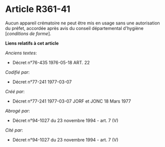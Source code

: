# Article R361-41

Aucun appareil crématoire ne peut être mis en usage sans une autorisation du préfet, accordée après avis du conseil
départemental d'hygiène [*conditions de forme*].

**Liens relatifs à cet article**

_Anciens textes_:

  - Décret n°76-435 1976-05-18 ART. 22

_Codifié par_:

  - Décret n°77-241 1977-03-07

_Créé par_:

  - Décret n°77-241 1977-03-07 JORF et JONC 18 Mars 1977

_Abrogé par_:

  - Décret n°94-1027 du 23 novembre 1994 - art. 7 (V)

_Cité par_:

  - Décret n°94-1027 du 23 novembre 1994 - art. 7 (V)
